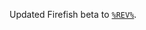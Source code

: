Updated Firefish beta to [`%REV%`](https://gitlab.prometheus.systems/firefish/firefish/-/commit/%REV%).
